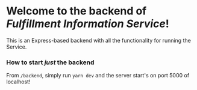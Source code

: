 # Welcome to the backend of _Fulfillment Information Service_!

This is an Express-based backend with all the functionality for running the Service.

### How to start _just_ the backend
From ```/backend```, simply run ```yarn dev``` and the server start's on port 5000 of localhost!

